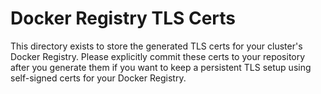 # Docker Registry TLS Certs

This directory exists to store the generated TLS certs for your cluster's Docker Registry. Please explicitly commit these certs to your repository after you generate them if you want to keep a persistent TLS setup using self-signed certs for your Docker Registry.
